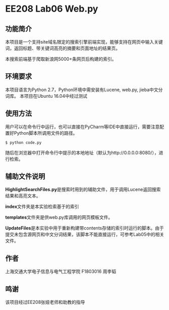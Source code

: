 # EE208 Lab06 Web.py

## 功能简介

本项目是一个支持site域名限定的搜索引擎前端实现，能够支持在网页中输入关键词，返回标题、带关键词高亮的摘要和页面地址的结果页。

本搜索前端基于爬取新浪网5000+条网页后构建的索引。

## 环境要求

本项目语言为Python 2.7，Python环境中需安装有Lucene, web.py, jieba中文分词库。
本项目在Ubuntu 16.04中经过测试

## 使用方法

用户可以在命令行中运行，也可以直接在PyCharm等IDE中直接运行，需要注意配置好Python脚本所调用文件的路径。

```
$ python code.py
```

随后在浏览器中打开命令行中提示的本地地址（默认为http://0.0.0.0:8080/），进行检索。


## 辅助文件说明

**HighlightSearchFiles.py**是搜索时用到的辅助文件，用于调用Lucene返回搜索结果和高亮文本。

**index**文件夹是本实验检索基于的索引

**templates**文件夹是供web.py库调用的网页模板文件。

**UpdateFiles**是本实验中用于重新构建带contents存储的索引时运行的脚本。由于提交未包含源网页和中文分词结果，该脚本不能直接运行，可参考Lab05中的相关文件。


## 作者
上海交通大学电子信息与电气工程学院 F1803016 周李韬

## 鸣谢
该项目经过EE208张娅老师和助教的指导
